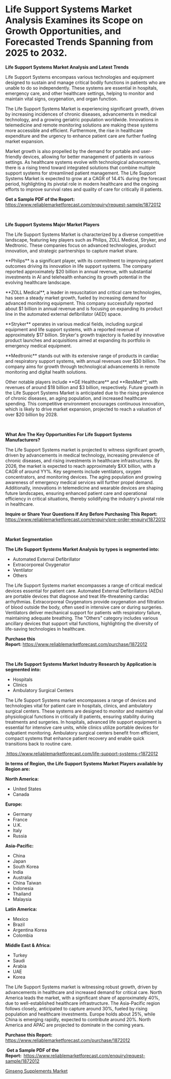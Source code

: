 <p><h1>Life Support Systems Market Analysis Examines its Scope on Growth Opportunities, and Forecasted Trends Spanning from 2025 to 2032.</h1></p><p><strong>Life Support Systems Market Analysis and Latest Trends</strong></p>
<p><p>Life Support Systems encompass various technologies and equipment designed to sustain and manage critical bodily functions in patients who are unable to do so independently. These systems are essential in hospitals, emergency care, and other healthcare settings, helping to monitor and maintain vital signs, oxygenation, and organ function.</p><p>The Life Support Systems Market is experiencing significant growth, driven by increasing incidences of chronic diseases, advancements in medical technology, and a growing geriatric population worldwide. Innovations in telemedicine and remote monitoring solutions are making these systems more accessible and efficient. Furthermore, the rise in healthcare expenditure and the urgency to enhance patient care are further fueling market expansion.</p><p>Market growth is also propelled by the demand for portable and user-friendly devices, allowing for better management of patients in various settings. As healthcare systems evolve with technological advancements, there is a rising trend toward integrated solutions that combine multiple support systems for streamlined patient management. The Life Support Systems Market is expected to grow at a CAGR of 14.4% during the forecast period, highlighting its pivotal role in modern healthcare and the ongoing efforts to improve survival rates and quality of care for critically ill patients.</p></p>
<p><strong>Get a Sample PDF of the Report:&nbsp;</strong> <a href="https://www.reliablemarketforecast.com/enquiry/request-sample/1872012?utm_campaign=2308&utm_medium=2&utm_source=Github&utm_content=ia&utm_term=03032025&utm_id=life-support-systems">https://www.reliablemarketforecast.com/enquiry/request-sample/1872012</a></p>
<p>&nbsp;</p>
<p><strong>Life Support Systems Major Market Players</strong></p>
<p><p>The Life Support Systems Market is characterized by a diverse competitive landscape, featuring key players such as Philips, ZOLL Medical, Stryker, and Medtronic. These companies focus on advanced technologies, product innovation, and strategic partnerships to capture market share.</p><p>**Philips** is a significant player, with its commitment to improving patient outcomes driving its innovation in life support systems. The company reported approximately $20 billion in annual revenue, with substantial investments in AI and telehealth enhancing its growth potential in the evolving healthcare landscape.</p><p>**ZOLL Medical**, a leader in resuscitation and critical care technologies, has seen a steady market growth, fueled by increasing demand for advanced monitoring equipment. This company successfully reported about $1 billion in annual revenue and is focusing on expanding its product line in the automated external defibrillator (AED) space.</p><p>**Stryker** operates in various medical fields, including surgical equipment and life support systems, with a reported revenue of approximately $17 billion. Stryker's growth trajectory is fueled by innovative product launches and acquisitions aimed at expanding its portfolio in emergency medical equipment.</p><p>**Medtronic** stands out with its extensive range of products in cardiac and respiratory support systems, with annual revenues over $30 billion. The company aims for growth through technological advancements in remote monitoring and digital health solutions.</p><p>Other notable players include **GE Healthcare** and **ResMed**, with revenues of around $18 billion and $3 billion, respectively. Future growth in the Life Support Systems Market is anticipated due to the rising prevalence of chronic diseases, an aging population, and increased healthcare spending. This competitive environment encourages continuous innovation, which is likely to drive market expansion, projected to reach a valuation of over $20 billion by 2028.</p></p>
<p>&nbsp;</p>
<p><strong>What Are The Key Opportunities For Life Support Systems Manufacturers?</strong></p>
<p><p>The Life Support Systems market is projected to witness significant growth, driven by advancements in medical technology, increasing prevalence of chronic diseases, and rising investments in healthcare infrastructures. By 2026, the market is expected to reach approximately $XX billion, with a CAGR of around YY%. Key segments include ventilators, oxygen concentrators, and monitoring devices. The aging population and growing awareness of emergency medical services will further propel demand. Additionally, innovations in telemedicine and wearable devices are shaping future landscapes, ensuring enhanced patient care and operational efficiency in critical situations, thereby solidifying the industry's pivotal role in healthcare.</p></p>
<p><strong>Inquire or Share Your Questions If Any Before Purchasing This Report:</strong> <a href="https://www.reliablemarketforecast.com/enquiry/pre-order-enquiry/1872012?utm_campaign=2308&utm_medium=2&utm_source=Github&utm_content=ia&utm_term=03032025&utm_id=life-support-systems">https://www.reliablemarketforecast.com/enquiry/pre-order-enquiry/1872012</a></p>
<p>&nbsp;</p>
<p><strong>Market Segmentation</strong></p>
<p><strong>The Life Support Systems Market Analysis by types is segmented into:</strong></p>
<p><ul><li>Automated External Defibrillator</li><li>Extracorporeal Oxygenator</li><li>Ventilator</li><li>Others</li></ul></p>
<p><p>The Life Support Systems market encompasses a range of critical medical devices essential for patient care. Automated External Defibrillators (AEDs) are portable devices that diagnose and treat life-threatening cardiac arrhythmias. Extracorporeal Oxygenators provide oxygenation and filtration of blood outside the body, often used in intensive care or during surgeries. Ventilators deliver mechanical support for patients with respiratory failure, maintaining adequate breathing. The "Others" category includes various ancillary devices that support vital functions, highlighting the diversity of life-saving technologies in healthcare.</p></p>
<p><strong>Purchase this Report:&nbsp;</strong><a href="https://www.reliablemarketforecast.com/purchase/1872012?utm_campaign=2308&utm_medium=2&utm_source=Github&utm_content=ia&utm_term=03032025&utm_id=life-support-systems">https://www.reliablemarketforecast.com/purchase/1872012</a></p>
<p>&nbsp;</p>
<p><strong>The Life Support Systems Market Industry Research by Application is segmented into:</strong></p>
<p><ul><li>Hospitals</li><li>Clinics</li><li>Ambulatory Surgical Centers</li></ul></p>
<p><p>The Life Support Systems market encompasses a range of devices and technologies vital for patient care in hospitals, clinics, and ambulatory surgical centers. These systems are designed to monitor and maintain vital physiological functions in critically ill patients, ensuring stability during treatments and surgeries. In hospitals, advanced life support equipment is essential for intensive care units, while clinics utilize portable devices for outpatient monitoring. Ambulatory surgical centers benefit from efficient, compact systems that enhance patient recovery and enable quick transitions back to routine care.</p></p>
<p><a href="https://www.reliablemarketforecast.com/life-support-systems-r1872012?utm_campaign=2308&utm_medium=2&utm_source=Github&utm_content=ia&utm_term=03032025&utm_id=life-support-systems">&nbsp;https://www.reliablemarketforecast.com/life-support-systems-r1872012</a></p>
<p><strong>In terms of Region, the Life Support Systems Market Players available by Region are:</strong></p>
<p>
    <p> <strong> North America: </strong>
        <ul>
            <li>United States</li>
            <li>Canada</li>
        </ul>
        </p> 
    <p> <strong> Europe: </strong>
        <ul>
            <li>Germany</li>
            <li>France</li>
            <li>U.K.</li>
            <li>Italy</li>
            <li>Russia</li>
        </ul>
        </p> 
    <p> <strong> Asia-Pacific: </strong>
        <ul>
            <li>China</li>
            <li>Japan</li>
            <li>South Korea</li>
            <li>India</li>
            <li>Australia</li>
            <li>China Taiwan</li>
            <li>Indonesia</li>
            <li>Thailand</li>
            <li>Malaysia</li>
        </ul>
        </p> 
    <p> <strong> Latin America: </strong>
        <ul>
            <li>Mexico</li>
            <li>Brazil</li>
            <li>Argentina Korea</li>
            <li>Colombia</li>
        </ul>
        </p> 
    <p> <strong> Middle East & Africa: </strong>
        <ul>
            <li>Turkey</li>
            <li>Saudi</li>
            <li>Arabia</li>
            <li>UAE</li>
            <li>Korea</li>
        </ul>
    </p>
    </p>
<p><p>The Life Support Systems market is witnessing robust growth, driven by advancements in healthcare and increased demand for critical care. North America leads the market, with a significant share of approximately 40%, due to well-established healthcare infrastructure. The Asia-Pacific region follows closely, anticipated to capture around 30%, fueled by rising population and healthcare investments. Europe holds about 25%, while China is emerging rapidly, expected to contribute around 20%. North America and APAC are projected to dominate in the coming years.</p></p>
<p><strong>Purchase this Report: </strong><a href="https://www.reliablemarketforecast.com/purchase/1872012?utm_campaign=2308&utm_medium=2&utm_source=Github&utm_content=ia&utm_term=03032025&utm_id=life-support-systems">https://www.reliablemarketforecast.com/purchase/1872012</a></p>
<p>&nbsp;<strong>Get a Sample PDF of the Report:&nbsp;&nbsp;</strong><a href="https://www.reliablemarketforecast.com/enquiry/request-sample/1872012?utm_campaign=2308&utm_medium=2&utm_source=Github&utm_content=ia&utm_term=03032025&utm_id=life-support-systems">https://www.reliablemarketforecast.com/enquiry/request-sample/1872012</a></p>
<p><strong></strong></p>
<p><p><a href="https://github.com/koopalujale2/Market-Research-Report-List-1/blob/main/ginseng-supplements-market.md?utm_campaign=2308&utm_medium=2&utm_source=Github&utm_content=ia&utm_term=03032025&utm_id=life-support-systems">Ginseng Supplements Market</a></p></p>